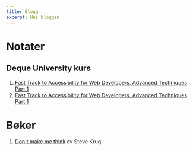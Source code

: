 ```yaml
---
title: Blogg
excerpt: Hei bloggen
---
```

# Notater
## Deque University kurs
1. [Fast Track to Accessibility for Web Developers, Advanced Techniques Part 1](lynkurs-del-1-intro.md)
2. [Fast Track to Accessibility for Web Developers, Advanced Techniques Part 1](lynkurs-del-2-aria.md)
# Bøker
1. [Don't make me think](dont-make-me-think.md) av Steve Krug